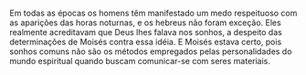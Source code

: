 ﻿Em todas as épocas os homens têm manifestado um medo respeituoso com as aparições das horas noturnas, e os hebreus não foram exceção. Eles realmente acreditavam que Deus lhes falava nos sonhos, a despeito das determinações de Moisés contra essa idéia. E Moisés estava certo, pois sonhos comuns não são os métodos empregados pelas personalidades do mundo espiritual quando buscam comunicar-se com seres materiais.